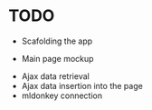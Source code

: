 

TODO
====

+ Scafolding the app
* Main page mockup
- Ajax data retrieval
- Ajax data insertion into the page
- mldonkey connection






